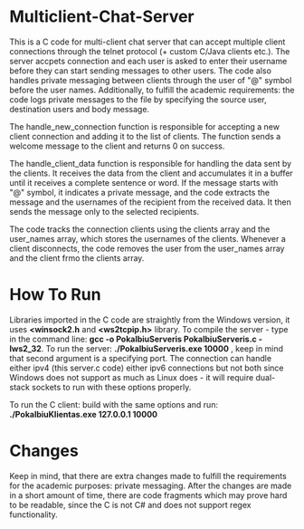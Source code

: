 # Multiclient-Chat-Server
This is a C code for multi-client chat server that can accept multiple client connections through the telnet protocol (+ custom C/Java clients etc.). The server accpets connection and each user is asked to enter their username before they can start sending messages to other users. The code also handles private messaging between clients through the user of "@" symbol before the user names. Additionally, to fulfill the academic requirements: the code logs private messages to the file by specifying the source user, destination users and body message. 

The handle_new_connection function is responsible for accepting a new client connection and adding it to the list of clients. The function sends a welcome message to the client and returns 0 on success.

The handle_client_data function is responsible for handling the data sent by the clients. It receives the data from the client and accumulates it in a buffer until it receives a complete sentence or word. If the message starts with "@" symbol, it indicates a private message, and the code extracts the message and the usernames of the recipient from the received data. It then sends the message only to the selected recipients.

The code tracks the connection clients using the clients array and the user_names array, which stores the usernames of the clients. Whenever a client disconnects, the code removes the user from the user_names array and the client frmo the clients array.

# How To Run
Libraries imported in the C code are straightly from the Windows version, it uses **<winsock2.h** and **<ws2tcpip.h>** library. To compile the server - type in the command line: **gcc -o PokalbiuServeris PokalbiuServeris.c -lws2_32**. To run the server: **./PokalbiuServeris.exe 10000** , keep in mind that second argument is a specifying port. The connection can handle either ipv4 (this server.c code) either ipv6 connections but not both since Windows does not support as much as Linux does - it will require dual-stack sockets to run with these options properly.

To run the C client: build with the same options and run: **./PokalbiuKlientas.exe 127.0.0.1 10000**

# Changes
Keep in mind, that there are extra changes made to fulfill the requirements for the academic purposes: private messaging. After the changes are made in a short amount of time, there are code fragments which may prove hard to be readable, since the C is not C# and does not support regex functionality.
